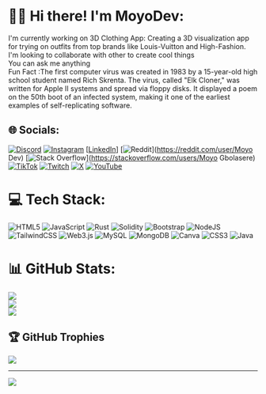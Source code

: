 # 💫👋 Hi there! I'm MoyoDev:
I'm currently working on 3D Clothing App: Creating a 3D visualization app for trying on outfits from top brands like Louis-Vuitton and High-Fashion.<br>I'm looking to collaborate with other to create cool things <br>You can ask me anything<br>Fun Fact :The first computer virus was created in 1983 by a 15-year-old high school student named Rich Skrenta. The virus, called "Elk Cloner," was written for Apple II systems and spread via floppy disks. It displayed a poem on the 50th boot of an infected system, making it one of the earliest examples of self-replicating software.


## 🌐 Socials:
[![Discord](https://img.shields.io/badge/Discord-%237289DA.svg?logo=discord&logoColor=white)](https://discord.gg/moyodev) [![Instagram](https://img.shields.io/badge/Instagram-%23E4405F.svg?logo=Instagram&logoColor=white)](https://instagram.com/ade_gb__) [[LinkedIn](https://www.linkedin.com/in/moyosoreoluwa-adedeji-gbolasere-4ab589242/)] [![Reddit](https://img.shields.io/badge/Reddit-%23FF4500.svg?logo=Reddit&logoColor=white)](https://reddit.com/user/Moyo Dev) [![Stack Overflow](https://img.shields.io/badge/-Stackoverflow-FE7A16?logo=stack-overflow&logoColor=white)](https://stackoverflow.com/users/Moyo Gbolasere) [![TikTok](https://img.shields.io/badge/TikTok-%23000000.svg?logo=TikTok&logoColor=white)](https://tiktok.com/@@ade_gb1) [![Twitch](https://img.shields.io/badge/Twitch-%239146FF.svg?logo=Twitch&logoColor=white)](https://twitch.tv/moyodev) [![X](https://img.shields.io/badge/X-black.svg?logo=X&logoColor=white)](https://x.com/@gbolasere_moyo) [![YouTube](https://img.shields.io/badge/YouTube-%23FF0000.svg?logo=YouTube&logoColor=white)](https://youtube.com/@@moyogbolasere6416) 

# 💻 Tech Stack:
![HTML5](https://img.shields.io/badge/html5-%23E34F26.svg?style=for-the-badge&logo=html5&logoColor=white) ![JavaScript](https://img.shields.io/badge/javascript-%23323330.svg?style=for-the-badge&logo=javascript&logoColor=%23F7DF1E) ![Rust](https://img.shields.io/badge/rust-%23000000.svg?style=for-the-badge&logo=rust&logoColor=white) ![Solidity](https://img.shields.io/badge/Solidity-%23363636.svg?style=for-the-badge&logo=solidity&logoColor=white) ![Bootstrap](https://img.shields.io/badge/bootstrap-%238511FA.svg?style=for-the-badge&logo=bootstrap&logoColor=white) ![NodeJS](https://img.shields.io/badge/node.js-6DA55F?style=for-the-badge&logo=node.js&logoColor=white) ![TailwindCSS](https://img.shields.io/badge/tailwindcss-%2338B2AC.svg?style=for-the-badge&logo=tailwind-css&logoColor=white) ![Web3.js](https://img.shields.io/badge/web3.js-F16822?style=for-the-badge&logo=web3.js&logoColor=white) ![MySQL](https://img.shields.io/badge/mysql-4479A1.svg?style=for-the-badge&logo=mysql&logoColor=white) ![MongoDB](https://img.shields.io/badge/MongoDB-%234ea94b.svg?style=for-the-badge&logo=mongodb&logoColor=white) ![Canva](https://img.shields.io/badge/Canva-%2300C4CC.svg?style=for-the-badge&logo=Canva&logoColor=white) ![CSS3](https://img.shields.io/badge/css3-%231572B6.svg?style=for-the-badge&logo=css3&logoColor=white) ![Java](https://img.shields.io/badge/java-%23ED8B00.svg?style=for-the-badge&logo=openjdk&logoColor=white)
# 📊 GitHub Stats:
![](https://github-readme-stats.vercel.app/api?username=ade-gb&theme=dark&hide_border=false&include_all_commits=true&count_private=true)<br/>
![](https://github-readme-streak-stats.herokuapp.com/?user=ade-gb&theme=dark&hide_border=false)<br/>
![](https://github-readme-stats.vercel.app/api/top-langs/?username=ade-gb&theme=dark&hide_border=false&include_all_commits=true&count_private=true&layout=compact)

## 🏆 GitHub Trophies
![](https://github-profile-trophy.vercel.app/?username=ade-gb&theme=radical&no-frame=false&no-bg=true&margin-w=4)

---
[![](https://visitcount.itsvg.in/api?id=ade-gb&icon=0&color=0)](https://visitcount.itsvg.in)

 

  
<!-- Proudly created with GPRM ( https://gprm.itsvg.in ) -->
